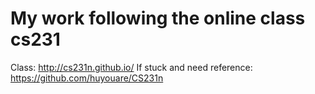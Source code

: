 # My work following the online class cs231
Class: http://cs231n.github.io/
If stuck and need reference: https://github.com/huyouare/CS231n
